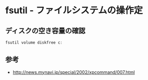 ﻿# fsutil - ファイルシステムの操作定

## ディスクの空き容量の確認

```powershell
fsutil volume diskfree c:
```

## 参考

- http://news.mynavi.jp/special/2002/xpcommand/007.html
